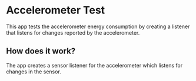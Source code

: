 # Accelerometer Test
This app tests the accelerometer energy consumption by creating a listener that listens for changes reported by the accelerometer.

## How does it work?
The app creates a sensor listener for the accelerometer which listens for changes in the sensor.
